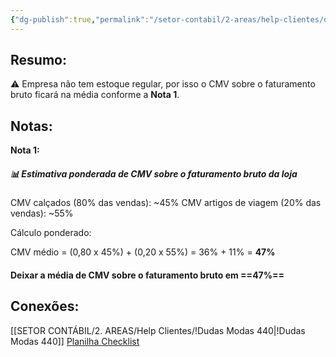 ```yaml
---
{"dg-publish":true,"permalink":"/setor-contabil/2-areas/help-clientes/deuselina-almeida-439/","dgPassFrontmatter":true,"created":"2025-07-22T10:05:53.232-03:00","updated":"2025-07-22T12:11:39.122-03:00"}
---
```


## **Resumo:**

⚠️ Empresa não tem estoque regular, por isso o  CMV sobre o faturamento bruto ficará na média conforme a **Nota 1**.



## **Notas:**


**Nota 1:**
##### 📊 Estimativa ponderada de CMV sobre o faturamento bruto da loja


CMV calçados (80% das vendas): ~45%
CMV artigos de viagem (20% das vendas): ~55%

Cálculo ponderado:

CMV médio = (0,80 x 45%) + (0,20 x 55%) = 36% + 11% = **47%**

#### Deixar a média de CMV sobre o faturamento bruto em ==**47%**==


## **Conexões:**


[[SETOR CONTÁBIL/2. AREAS/Help Clientes/!Dudas Modas 440\|!Dudas Modas 440]]
[Planilha Checklist](https://docs.google.com/spreadsheets/d/1d3pncbXfxNYHfBjxSLWqoJUBw-ESchbDA1lvXf3xlS4/edit?gid=1978312704#gid=1978312704)